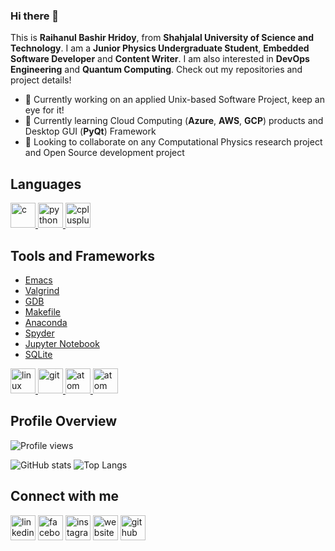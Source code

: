 ### Hi there 👋

<!--
**Hridoy-31/Hridoy-31** is a ✨ _special_ ✨ repository because its `README.md` (this file) appears on your GitHub profile.

Here are some ideas to get you started:

- 🔭 I’m currently working on ...
- 🌱 I’m currently learning ...
- 👯 I’m looking to collaborate on ...
- 🤔 I’m looking for help with ...
- 💬 Ask me about ...
- 📫 How to reach me: ...
- 😄 Pronouns: ...
- ⚡ Fun fact: ...
-->

This is **Raihanul Bashir Hridoy**, from **Shahjalal University of Science and Technology**. I am a **Junior Physics Undergraduate Student**, **Embedded Software Developer** and **Content Writer**. I am also interested in **DevOps Engineering** and **Quantum Computing**. Check out my repositories and project details!  

- 🔭 Currently working on an applied Unix-based Software Project, keep an eye for it!
- 🌱 Currently learning Cloud Computing (**Azure**, **AWS**, **GCP**) products and Desktop GUI (**PyQt**) Framework
- 👯 Looking to collaborate on any Computational Physics research project and Open Source development project


## Languages

<p align="left"> <a href = "https://www.gnu.org/software/gnu-c-manual/gnu-c-manual.html"> <img src="https://devicons.github.io/devicon/devicon.git/icons/c/c-original.svg" alt="c" width="40" height="40"/> </a> <a href="https://www.python.org/"> <img src="https://devicons.github.io/devicon/devicon.git/icons/python/python-original.svg" alt="python" width="40" height="40"/> </a> <a href = "https://isocpp.org/"> <img src="https://devicons.github.io/devicon/devicon.git/icons/cplusplus/cplusplus-original.svg" alt="cplusplus" width="40" height="40"/> </a> 
</p>


## Tools and Frameworks
- [Emacs](https://www.gnu.org/software/emacs/)
- [Valgrind](https://www.valgrind.org/)
- [GDB](https://www.gnu.org/software/gdb)
- [Makefile](https://www.gnu.org/software/make/)
- [Anaconda](https://www.linuxfoundation.org/)
- [Spyder](https://www.anaconda.com/)
- [Jupyter Notebook](https://jupyter.org/)
- [SQLite](https://sqlite.org/)

<p align="left"> <a href = "https://www.linuxfoundation.org"> <img src="https://devicons.github.io/devicon/devicon.git/icons/linux/linux-original.svg" alt="linux" width="40" height="40"/> </a> <a href = "https://git-scm.com"> <img src="https://devicons.github.io/devicon/devicon.git/icons/git/git-plain.svg" alt="git" width="40" height="40"/> </a> <a href = "https://atom.io"> <img src="https://devicons.github.io/devicon/devicon.git/icons/atom/atom-original.svg" alt="atom" width="40" height="40"/> </a> <a href = "https://www.google.com/chrome"> <img src="https://devicons.github.io/devicon/devicon.git/icons/chrome/chrome-original.svg" alt="atom" width="40" height="40"/> </a>
</p>



## Profile Overview
![Profile views](https://gpvc.arturio.dev/Hridoy-31)

![GitHub stats](https://github-readme-stats.vercel.app/api?username=Hridoy-31&show_icons=true&theme=tokyonight&count_private=true)
![Top Langs](https://github-readme-stats.vercel.app/api/top-langs/?username=Hridoy-31&layout=compact)


## Connect with me

[<img src='https://cdn.jsdelivr.net/npm/simple-icons@3.0.1/icons/linkedin.svg' alt='linkedin' height='40'>](https://www.linkedin.com/in/raihanulbashirhridoy)  [<img src='https://cdn.jsdelivr.net/npm/simple-icons@3.0.1/icons/facebook.svg' alt='facebook' height='40'>](https://www.facebook.com/raihanulbashir.hridoy)  [<img src='https://cdn.jsdelivr.net/npm/simple-icons@3.0.1/icons/instagram.svg' alt='instagram' height='40'>](https://www.instagram.com/raihanulbashir)  [<img src='https://cdn.jsdelivr.net/npm/simple-icons@3.0.1/icons/icloud.svg' alt='website' height='40'>](https://hridoy-31.github.io)  [<img src='https://cdn.jsdelivr.net/npm/simple-icons@3.0.1/icons/github.svg' alt='github' height='40'>](https://github.com/Hridoy-31)  
